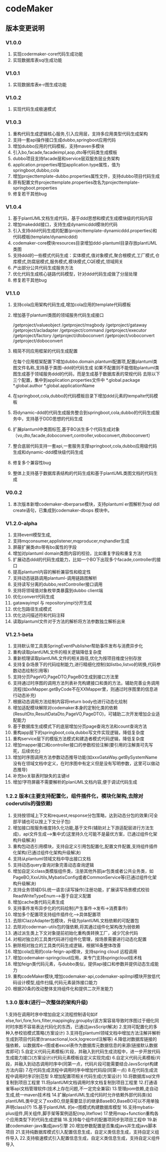 # codeMaker

## 版本变更说明

### V1.0.0
1. 实现codermaker-core代码生成功能
2. 实现数据库表sql生成功能

### V1.0.1
1. 实现数据库表e-r图生成功能

### V1.0.2
1. 实现代码生成极速模式

### V1.0.3
1. 重构代码生成逻辑核心服务,引入应用层，支持多应用类型代码生成架构
2. 支持一套api操作接口生成dubbo,springboot应用代码 
3. 增加dubbo应用的代码模板，支持maven多模块
4. 引入bo,facade,facadeimpl,aop,dto等代码类生成模板 
5. dubbo项目支持facade层和service层双服务层业务架构
6. application.properties增加application.type属性，值为springboot,dubbo,cola
7. 增加projecttemplate-dubbo.properties属性文件，支持dubbo项目代码生成
8. 原有配置文件projecttemplate.properties改名为projecttemplate-springboot.properties
9. 修复若干其他bug

### V1.0.4
1. 基于plantUML文档生成代码，基于ddd思想和模式生成模块级的代码内容
2. 增加makeddd接口，支持生成dynamicddd模块的代码
3. 引入支持ddd代码生成的配置(projecttemplate-dynamicddd.properties)和代码模板(template/dynamicddd)
4. codemaker-core模块resources目录增加ddd-plantuml目录存放plantUML类图
5. 支持ddd的一些模式代码生成：实体模式,值对象模式,聚合根模式,工厂模式,仓库模式,防腐层模式,服务模式,模块模式,CQE模式,领域网关
6. 产出部分公共代码生成服务方法
7. 优化代码生成核心链路代码模型，针对ddd代码生成做了分层处理
8. 修复若干其他bug

### V1.1.0
1. 支持cola应用架构代码生成,增加cola应用的template代码模板
2. 增加基于plantuml类图的领域服务代码生成接口

   /getproject/valueobject
   /getproject/msgbody
   /getproject/gataway
   /getproject/acladapter
   /getproject/command
   /getproject/executor
   /getproject/factory
   /getproject/dtoboconvert
   /getproject/voboconvert
   /getproject/doboconvert
3. 精简不同应用框架的代码生成配置

   在每个应用框架配置下增加dubbo.domain.plantuml配置项,配置plantuml类图文件名称,支持基于类图-ddd的代码生成
   如果不配置则不能借助plantuml类图生成基于领域服务ddd的代码，而是生成基于数据库表的常规代码
   去除以下三个配置，集中到application.properties文件中
   *.global.package
   *.global.author
   *.global.applicationName

4. 在springboot,cola,dubbo的代码模板目录下增加ddd元素的tempalte代码模板
5. 将dynamic-ddd的代码生成服务整合到springboot,cola,dubbo的代码生成服务中，支持基于DDD思想的代码生成
6. 扩展plantuml中类图标签,基于BO派生多个代码生成对象（vo,dto,facade,doboconvert,controller,voboconvert,dtoboconvert）
7. 整合底层代码支持一套api,一套服务支撑springboot,cola,dubbo应用级代码生成和dynamic-ddd模块级代码生成
8. 修复多个兼容性bug
9. 整体上支持基于数据库表结构的代码生成和基于plantUML类图文档的代码生成


### V0.0.2
1. 本次版本新增codemaker-dberparse模块，支持plantuml er图解析为sql ddl create语句，已集成到codemaker-dbops
   模块中。


### V1.2.0-alpha
1. 支持event模型生成,
2. 支持mqconsumer,applistener,mqproducer,mqhandler生成
3. 屏蔽扩展类dto带有bo属性的字段
4. 增加对plantuml domain类图内容的校验，比如重复字段和重复方法
5. 扩展动态ddd的代码生成能力，比如一个BO下出现多个facade,controller的接口 
6. 提高plantuml内容的解析兼容性和稳定性
7. 支持动态链路调用plantuml-调用链路图解析
8. 支持读写分离的dubbo,restController接口调用 
9. 支持将领域值对象枚举类暴露到dubbo client端
10. 优化convert代码生成
11. gatawayimpl 与 repositoryimpl分开生成
12. 优化包路径生成模式
13. 优化访问描述符和代码注释
14. 读取plantuml文件对于方法的解析将方法参数独立解析出来


### V1.2.1-beta
1. 支持默认带工具类SpringEventPublisher帮助事件发布与消费异步化
2. 重构读取plantUML文件的相关逻辑降低复杂度
3. 重新梳理读取plantUML文件的相关路径,优化为按项目维度分别存放
4. 支持复杂场景下的代码绘制能力,进行精细化控制(如listbo,listvo的转换,代码参数动态绘制引用等)
5. 支持分页PageVO,PageDTO,PageBO生成到接口方法里
6. 支持通过时序图的调用方法列表补充构建接口和类的方法，辅助完善业务调用流程(如xxMapper.getByCode不在XXMapper里，则通过时序图里的信息进行动态补充)
7. 根据动态调用方法绘制内容将return body也进行动态化绘制
8. 增加适配模块解除对codemaker本身的定制化类的依赖(ResultDto,ResultDataDto,PageVO,PageDTO)，可辅助二次开发增加企业适配能力
9. 基于数据库生成模式下的底层增加分页page查询方法和count查询方法
10. 重构app层下的springboot,cola,dubbo写文件实现逻辑，降低复杂度
11. 重构service层下的模版方法模式和建造者模式代码逻辑，降低复杂度
12. 增加mapper接口和controller接口的参数校验注解(要引用的注解类可先写死，后续优化)
13. 增加时序图调用方法参数动态推导功能(如xxxGataWay.getBySystemName没有在领域文档中定义，在时序图中有定义但是没有写明参数，这里可以做动态推导)
14. 补充bo关联表时缺失的主键id
15. 增加!字符屏蔽不需要解析的planUML文档内容,便于调试代码生成




### 1.2.2 版本(主要支持配置化，组件插件化，模块化架构,去除对coderutils的强依赖)
1. 支持按领域上下文和request,response分包策略，达到动态分包的效果(可全部平铺也可以按上下文分子包)
2. 增加接口按服务维度持久化功能,基于文件(辅助对上下游适配层进行方法生成)，api文件生成-->集中式(这里持久化可能不是最优方案，已通过组件化架构升级解决)
3. 重构包动态引用模块，支持自定义引用包配置化,配置文件配置,支持组件插件化架构(已通过组件化架构升级解决)
4. 支持从plantuml领域文档中导出接口文档
5. 支持动态query查询对象完善动态查询逻辑
6. 增加自定义class类模版组件类，注册其他外部jar包类或者公共业务类，如PageBO,XxxUtils,MybatisConfig或者CommonService等(已通过组件化架构升级解决)
7. 支持业务领域DSL统一语言(读写操作)注册功能，扩展读写场景模式校验 ReadWriteTypeEnum-->基于自定义配置
8. 增加cache类代码元素生成
9. 支持事件发布异步化的代码绘制(产生事件->发布->消费事件)
10. 增加多个配置项支持组件插件化-->具体配置项
11. 去除IClazzAdapter包模块，升级为plantUML文档依赖的可配置包
12. 去除对coderman-utils包的强依赖,将其通过组件化架构改为弱依赖
13. 通过派生类上下文对象提前初始化重构类转换工厂，减少冗余代码
14. 对相对独立的工具类代码进行组件化管理，按场景需要进行动态化配置
15. 删除相对独立的工具类代码生成逻辑，根据16条整体改善
16. 增加cola应用的cola-feign-api模块，支持spring cloud 远程调用
17. 增加codemaker-springcloud应用，来专门支持springcloud技术栈
18. 增加feign类代码元素，与dubbo类似，提供api接口和参数并提供动态生成能力
19. 重构codeMaker模块,增加codemaker-api,codemaker-apiImpl模块开放低代码设计模型,组件扫描,代码元素装饰接口能力
20. 根据20条的改动整体支持组件化和提供二次开发能力


### 1.3.0 版本(进行一次整体的架构升级)
1.支持在调用时序中增加自定义流程控制语句如if else,fori,fore,fors,filter,mappingby,groupby(该方案容易导致时序图过于细化同时时序图不容易表达代码化的东西，已通过javsScript解决)
2.支持可配置化的多种入参校验模式策略(方案设计)
3.支持在plantuml领域文档中增加方法注解并解析生成到项目代码里(transactional,lock,logrecord注解等)
4.降低对数据库链接的强依赖，以数据库e-r图或者excel表作为数据库元数据信息的来源(链接默认数据库即可)
5.自定义代码元素模板/片段，并融入到代码生成流程中，进一步开放代码生成能力接口(方案设计)(代码元素模板自定义实现完成)
6.自定义代码元素模板/片段，并融入到动态调用时序中(同第一点，代码片段可能需要结合JavsScript构建方法内容)
7.在代码生成流程中调用时序中增加代码段(同第一点)
8.在代码生成流程中调用时序识别范型
9.增加配置项相关代码生成(方案设计)
10.将数据库sql文件复制到项目工程里
11.将plantUMl文档调用时序文档复制到项目工程里
12.打通语雀等api文档管理软件(技术上存在问题,不一定完全兼容)
13.管理pom依赖,走自动生成,统一maven技术栈
14.扩展plantUML生成代码时允许依赖外部代码类(如plantUML类中定义了xxxBO,但是需要显示的继承BaseBO,BaseBO可以不用单独声明class)(?)
15.基于plantUML 的e-r图模式构建数据库模型
16.支持mybatis-plus组件,网关组件,脚手架等案例适配(mp,liteflow)
17.使用map+function重构各个应用类型下的代码生成逻辑
18.支持每个组件的配置项同步到项目工程中
19.新建codemaker-javs集成javs引擎
20.增加参数配置是否集成javs并生成javs脚本项目
21.支持纯数据库模式引入配置信息生成，自定义类信息生成，支持自定义组件导入
22.支持极速模式引入配置信息生成，自定义类信息生成，支持自定义组件导入

